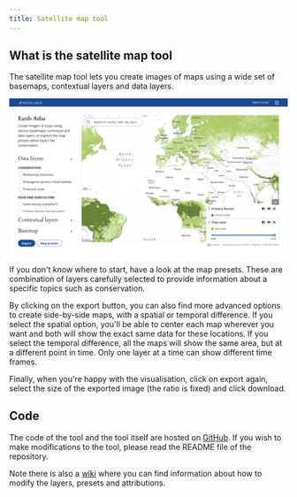 ```yaml
---
title: Satellite map tool
---
```


## What is the satellite map tool

The satellite map tool lets you create images of maps using a wide set of basemaps, contextual layers and data layers.

![Satellite map tool](https://raw.githubusercontent.com/mongabay/satellite-stamp/master/docs/assets/hero.png)

If you don't know where to start, have a look at the map presets. These are combination of layers carefully selected to provide information about a specific topics such as conservation.

By clicking on the export button, you can also find more advanced options to create side-by-side maps, with a spatial or temporal difference. If you select the spatial option, you'll be able to center each map wherever you want and both will show the exact same data for these locations. If you select the temporal difference, all the maps will show the same area, but at a different point in time. Only one layer at a time can show different time frames.

Finally, when you're happy with the visualisation, click on export again, select the size of the exported image (the ratio is fixed) and click download.

## Code

The code of the tool and the tool itself are hosted on [GitHub](https://github.com/mongabay/satellite-stamp). If you wish to make modifications to the tool, please read the README file of the repository.

Note there is also a [wiki](https://github.com/mongabay/satellite-stamp/wiki) where you can find information about how to modify the layers, presets and attributions.

